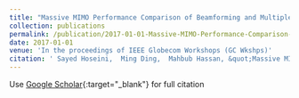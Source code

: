 ```yaml
---
title: "Massive MIMO Performance Comparison of Beamforming and Multiplexing in the Terahertz Band"
collection: publications
permalink: /publication/2017-01-01-Massive-MIMO-Performance-Comparison-of-Beamforming-and-Multiplexing-in-the-Terahertz-Band
date: 2017-01-01
venue: 'In the proceedings of IEEE Globecom Workshops (GC Wkshps)'
citation: ' Sayed Hoseini,  Ming Ding,  Mahbub Hassan, &quot;Massive MIMO Performance Comparison of Beamforming and Multiplexing in the Terahertz Band.&quot; In the proceedings of IEEE Globecom Workshops (GC Wkshps), 2017.'
---
```

Use [Google Scholar](https://scholar.google.com/scholar?q=Massive+MIMO+Performance+Comparison+of+Beamforming+and+Multiplexing+in+the+Terahertz+Band){:target="_blank"} for full citation